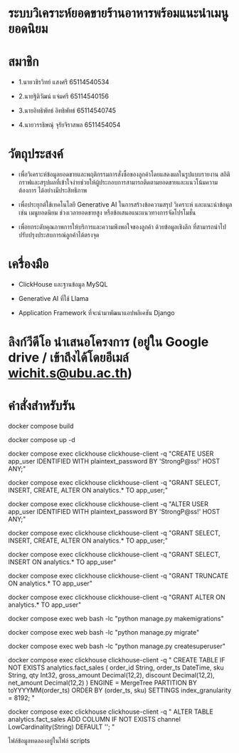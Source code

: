 
 # ระบบวิเคราะห์ยอดขายร้านอาหารพร้อมแนะนำเมนูยอดนิยม
 
  # สมาชิก
  
  - 1.นายวชิรวิทย์ แสงศรี 65114540534
    
  - 2.นายฐิติวัฒน์ แจ่มศรี 65114540156
    
  - 3.นายอิทธิพัทธ์ อิทธิพัทธ์ 65114540745
    
  - 4.นายวรรธิษณุ์ จุรัยจิราสพล 6511454054
    
  # วัตถุประสงค์
  
  - เพื่อวิเคราะห์ข้อมูลยอดขายและพฤติกรรมการสั่งซื้อของลูกค้าโดยแสดงผลในรูปแบบรายงาน สถิติกราฟและสรุปผลที่เข้าใจง่ายช่วยให้ผู้ประกอบการสามารถติดตามยอดขายและแนวโน้มความต้องการ
    ได้อย่างมีประสิทธิภาพ

    
  - เพื่อประยุกต์ใช้เทคโนโลยี Generative AI ในการสร้างข้อความสรุป วิเคราะห์ และแนะนำข้อมูล เช่น เมนูยอดนิยม ช่วงเวลายอดขายสูง หรือข้อเสนอแนะแนวทางการจัดโปรโมชั่น
  - เพื่อยกระดับคุณภาพการให้บริการและความพึงพอใจของลูกค้า ด้วยข้อมูลเชิงลึก ที่สามารถนำไปปรับปรุงประสบการณ์ลูกค้าได้ตรงจุด

   # เครื่องมือ
   
  - ClickHouse และฐานข้อมูล MySQL
    
  - Generative AI ที่ใช้ Llama
    
  - Application Framework ที่จะนำมาพัฒนาแอปพลิเคชัน Django

   # ลิงก์วีดีโอ นำเสนอโครงการ  (อยู่ใน Google drive / เข้าถึงได้โดยอีเมล์ wichit.s@ubu.ac.th)

      



	  
# คำสั่งสำหรับรัน

docker compose build

docker compose up -d

docker compose exec clickhouse clickhouse-client -q "CREATE USER app_user IDENTIFIED WITH plaintext_password BY 'StrongP@ss!' HOST ANY;"

docker compose exec clickhouse clickhouse-client -q "GRANT SELECT, INSERT, CREATE, ALTER ON analytics.* TO app_user;"

docker compose exec clickhouse clickhouse-client -q "ALTER USER app_user IDENTIFIED WITH plaintext_password BY 'StrongP@ss!' HOST ANY;"

docker compose exec clickhouse clickhouse-client -q "GRANT SELECT, INSERT, CREATE, ALTER ON analytics.* TO app_user;"

docker compose exec clickhouse clickhouse-client -q "GRANT SELECT, INSERT ON analytics.* TO app_user"

docker compose exec clickhouse clickhouse-client -q "GRANT TRUNCATE ON analytics.* TO app_user"

docker compose exec clickhouse clickhouse-client -q "GRANT ALTER ON analytics.* TO app_user"

docker compose exec web bash -lc "python manage.py makemigrations"

docker compose exec web bash -lc "python manage.py migrate"

docker compose exec web bash -lc "python manage.py createsuperuser" 

docker compose exec clickhouse clickhouse-client -q "
CREATE TABLE IF NOT EXISTS analytics.fact_sales
(
  order_id String,
  order_ts DateTime,
  sku String,
  qty Int32,
  gross_amount Decimal(12,2),
  discount Decimal(12,2),
  net_amount Decimal(12,2)
)
ENGINE = MergeTree
PARTITION BY toYYYYMM(order_ts)
ORDER BY (order_ts, sku)
SETTINGS index_granularity = 8192;
"

docker compose exec clickhouse clickhouse-client -q "
ALTER TABLE analytics.fact_sales
ADD COLUMN IF NOT EXISTS channel LowCardinality(String) DEFAULT '';
"

ไฟล์ข้อมูลทดลองอยู่ในไฟล์ scripts 
